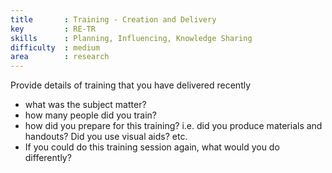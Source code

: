 ```yaml
---
title       : Training - Creation and Delivery
key         : RE-TR
skills      : Planning, Influencing, Knowledge Sharing
difficulty  : medium
area        : research
---
```


Provide details of training that you have delivered recently

- what was the subject matter?
- how many people did you train?
- how did you prepare for this training? i.e. did you produce materials and handouts? Did you use visual aids? etc.
- If you could do this training session again, what would you do differently?
